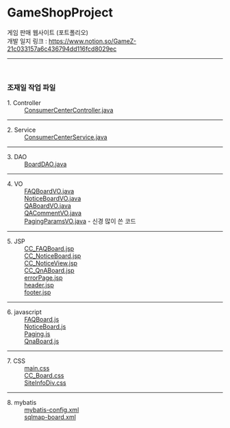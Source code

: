 # GameShopProject
게임 판매 웹사이트 (포트폴리오)<br>
개발 일지 링크 : https://www.notion.so/GameZ-21c033157a6c436794dd116fcd8029ec
<br><hr><br>
<h3>조재일 작업 파일</h3>
<dl>
  <dt>1. Controller</dt>
  <dd><a href="https://github.com/cho-jeail/GameShopProject/blob/master/GameShop/src/main/java/com/cws/controller/ConsumerCenterController.java">ConsumerCenterController.java</a></dd>
  <hr>
  <dt>2. Service</dt>
  <dd><a href="https://github.com/cho-jeail/GameShopProject/blob/master/GameShop/src/main/java/com/cws/service/ConsumerCenterService.java">ConsumerCenterService.java</a></dd>
  <hr>
  <dt>3. DAO</dt>
  <dd><a href="https://github.com/cho-jeail/GameShopProject/blob/master/GameShop/src/main/java/com/cws/dao/BoardDAO.java">BoardDAO.java</a></dd>
  <hr>
  <dt>4. VO</dt>
  <dd><a href="https://github.com/cho-jeail/GameShopProject/blob/master/GameShop/src/main/java/com/cws/vo/FAQBoardVO.java">FAQBoardVO.java</a></dd>
  <dd><a href="https://github.com/cho-jeail/GameShopProject/blob/master/GameShop/src/main/java/com/cws/vo/NoticeBoardVO.java">NoticeBoardVO.java</a></dd>
  <dd><a href="https://github.com/cho-jeail/GameShopProject/blob/master/GameShop/src/main/java/com/cws/vo/QABoardVO.java">QABoardVO.java</a></dd>
  <dd><a href="https://github.com/cho-jeail/GameShopProject/blob/master/GameShop/src/main/java/com/cws/vo/QACommentVO.java">QACommentVO.java</a></dd>
  <dd><a href="https://github.com/cho-jeail/GameShopProject/blob/master/GameShop/src/main/java/com/cws/vo/PagingParamsVO.java">PagingParamsVO.java</a> - 신경 많이 쓴 코드</dd>
  <hr>
  <dt>5. JSP</dt>
  <dd><a href="https://github.com/cho-jeail/GameShopProject/blob/master/GameShop/src/main/webapp/WEB-INF/views/CC_FAQBoard.jsp">CC_FAQBoard.jsp</a></dd>
  <dd><a href="https://github.com/cho-jeail/GameShopProject/blob/master/GameShop/src/main/webapp/WEB-INF/views/CC_NoticeBoard.jsp">CC_NoticeBoard.jsp</a></dd>
  <dd><a href="https://github.com/cho-jeail/GameShopProject/blob/master/GameShop/src/main/webapp/WEB-INF/views/CC_NoticeView.jsp">CC_NoticeView.jsp</a></dd>
  <dd><a href="https://github.com/cho-jeail/GameShopProject/blob/master/GameShop/src/main/webapp/WEB-INF/views/CC_QnABoard.jsp">CC_QnABoard.jsp</a></dd>
  <dd><a href="https://github.com/cho-jeail/GameShopProject/blob/master/GameShop/src/main/webapp/WEB-INF/views/errorPage.jsp">errorPage.jsp</a></dd>
  <dd><a href="https://github.com/cho-jeail/GameShopProject/blob/master/GameShop/src/main/webapp/WEB-INF/views/header.jsp">header.jsp</a></dd>
  <dd><a href="https://github.com/cho-jeail/GameShopProject/blob/master/GameShop/src/main/webapp/WEB-INF/views/footer.jsp">footer.jsp</a></dd>
  <hr>
  <dt>6. javascript</dt>
  <dd><a href="https://github.com/cho-jeail/GameShopProject/tree/master/GameShop/src/main/webapp/resources/js/FAQBoard.js">FAQBoard.js</a></dd>
  <dd><a href="https://github.com/cho-jeail/GameShopProject/tree/master/GameShop/src/main/webapp/resources/js/NoticeBoard.js">NoticeBoard.js</a></dd>
  <dd><a href="https://github.com/cho-jeail/GameShopProject/tree/master/GameShop/src/main/webapp/resources/js/Paging.js">Paging.js</a></dd>
  <dd><a href="https://github.com/cho-jeail/GameShopProject/tree/master/GameShop/src/main/webapp/resources/js/QnaBoard.js">QnaBoard.js</a></dd>
  <hr>
  <dt>7. CSS</dt>
  <dd><a href="https://github.com/cho-jeail/GameShopProject/tree/master/GameShop/src/main/webapp/resources/css/main.css">main.css</a></dd>
  <dd><a href="https://github.com/cho-jeail/GameShopProject/tree/master/GameShop/src/main/webapp/resources/css/CC_Board.css">CC_Board.css</a></dd>
  <dd><a href="https://github.com/cho-jeail/GameShopProject/tree/master/GameShop/src/main/webapp/resources/css/SiteInfoDiv.css">SiteInfoDiv.css</a></dd>
  <hr>
  <dt>8. mybatis</dt>
  <dd><a href="https://github.com/cho-jeail/GameShopProject/blob/master/GameShop/src/main/resources/config/mybatis-config.xml">mybatis-config.xml</a></dd>
  <dd><a href="https://github.com/cho-jeail/GameShopProject/blob/master/GameShop/src/main/resources/config/sqlmap-board.xml">sqlmap-board.xml</a></dd>
</dl>
